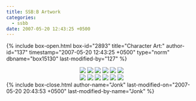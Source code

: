 ```yaml
---
title: SSB:B Artwork
categories:
  - ssbb
date: 2007-05-20 12:43:25 +0500
---
```

{% include box-open.html box-id="2893" title="Character Art:" author-id="137" timestamp="2007-05-20 12:43:25 +0500" type="norm" dbname="box15130" last-modified-by="127" %}
<center><a href="http://starmen.net/ssbb/artwork/solo_mario_01.jpg"><img src="http://starmen.net/ssbb/artwork/previews/preview_solo_mario_01.jpg" border="0" /></a>
<a href="http://starmen.net/ssbb/artwork/solo_link_01.jpg"><img src="http://starmen.net/ssbb/artwork/previews/preview_solo_link_01.jpg" border="0" /></a>
<a href="http://starmen.net/ssbb/artwork/solo_samus_01.jpg"><img src="http://starmen.net/ssbb/artwork/previews/preview_solo_samus_01.jpg" border="0" /></a>
<a href="http://starmen.net/ssbb/artwork/solo_kirby_01.jpg"><img src="http://starmen.net/ssbb/artwork/previews/preview_solo_kirby_01.jpg" border="0" /></a>
<a href="http://starmen.net/ssbb/artwork/solo_pikachu_01.jpg"><img src="http://starmen.net/ssbb/artwork/previews/preview_solo_pikachu_01.jpg" border="0" /></a>
<a href="http://starmen.net/ssbb/artwork/solo_metaknight_01.jpg"><img src="http://starmen.net/ssbb/artwork/previews/preview_solo_metaknight_01.jpg" border="0" /></a><br />
<a href="http://starmen.net/ssbb/artwork/solo_icarus_01.jpg"><img src="http://starmen.net/ssbb/artwork/previews/preview_solo_icarus_01.jpg" border="0" /></a>
<a href="http://starmen.net/ssbb/artwork/solo_zerosuit_01.jpg"><img src="http://starmen.net/ssbb/artwork/previews/preview_solo_zerosuit_01.jpg" border="0" /></a>
<a href="http://starmen.net/ssbb/artwork/solo_wario_01.jpg"><img src="http://starmen.net/ssbb/artwork/previews/preview_solo_wario_01.jpg" border="0" /></a>
<a href="http://starmen.net/ssbb/artwork/solo_snake_01.jpg"><img src="http://starmen.net/ssbb/artwork/previews/preview_solo_snake_01.jpg" border="0" /></a>
<a href="http://starmen.net/ssbb/artwork/logo_whitebkgd.jpg"><img src="http://starmen.net/ssbb/artwork/previews/preview_logo_whitebkgd.jpg" border="0" /></a>
<a href="http://starmen.net/ssbb/artwork/logo_blackbkgd.jpg"><img src="http://starmen.net/ssbb/artwork/previews/preview_logo_blackbkgd.jpg" border="0" /></a>


</center>
{% include box-close.html author-name="Jonk" last-modified-on="2007-05-20 20:43:53 +0500" last-modified-by-name="Jonk" %}
